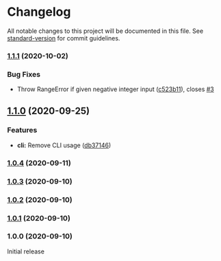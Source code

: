 # Changelog

All notable changes to this project will be documented in this file. See [standard-version](https://github.com/conventional-changelog/standard-version) for commit guidelines.

### [1.1.1](https://github.com/polarstoat/bigint-factorial/compare/v1.1.0...v1.1.1) (2020-10-02)


### Bug Fixes

* Throw RangeError if given negative integer input ([c523b11](https://github.com/polarstoat/bigint-factorial/commit/c523b11fcdd0b0fefebb09d728e1b51266a4986d)), closes [#3](https://github.com/polarstoat/bigint-factorial/issues/3)

## [1.1.0](https://github.com/polarstoat/bigint-factorial/compare/v1.0.4...v1.1.0) (2020-09-25)


### Features

* **cli:** Remove CLI usage ([db37146](https://github.com/polarstoat/bigint-factorial/commit/db37146de5c44a898c33a2ade0f85a3264998676))

### [1.0.4](https://github.com/polarstoat/bigint-factorial/compare/v1.0.3...v1.0.4) (2020-09-11)

### [1.0.3](https://github.com/polarstoat/bigint-factorial/compare/v1.0.2...v1.0.3) (2020-09-10)

### [1.0.2](https://github.com/polarstoat/bigint-factorial/compare/v1.0.1...v1.0.2) (2020-09-10)

### [1.0.1](https://github.com/polarstoat/bigint-factorial/compare/v1.0.0...v1.0.1) (2020-09-10)

### 1.0.0 (2020-09-10)

Initial release
